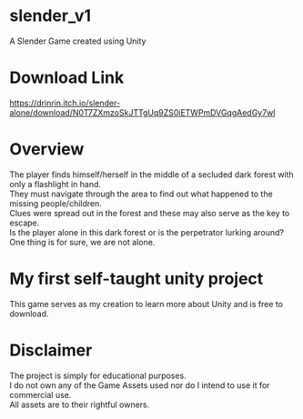 # slender_v1
A Slender Game created using Unity

# Download Link
https://drinrin.itch.io/slender-alone/download/N0T7ZXmzoSkJTTgUq9ZS0iETWPmDVGqgAedGy7wl

# Overview
The player finds himself/herself in the middle of a secluded dark forest with only a flashlight in hand. <br>
They must navigate through the area to find out what happened to the missing people/children. <br>
Clues were spread out in the forest and these may also serve as the key to escape.<br>
Is the player alone in this dark forest or is the perpetrator lurking around?<br>
One thing is for sure, we are not alone.

# My first self-taught unity project
This game serves as my creation to learn more about Unity and is free to download.

# Disclaimer
The project is simply for educational purposes.<br>
I do not own any of the Game Assets used nor do I intend to use it for commercial use.<br>
All assets are to their rightful owners.

